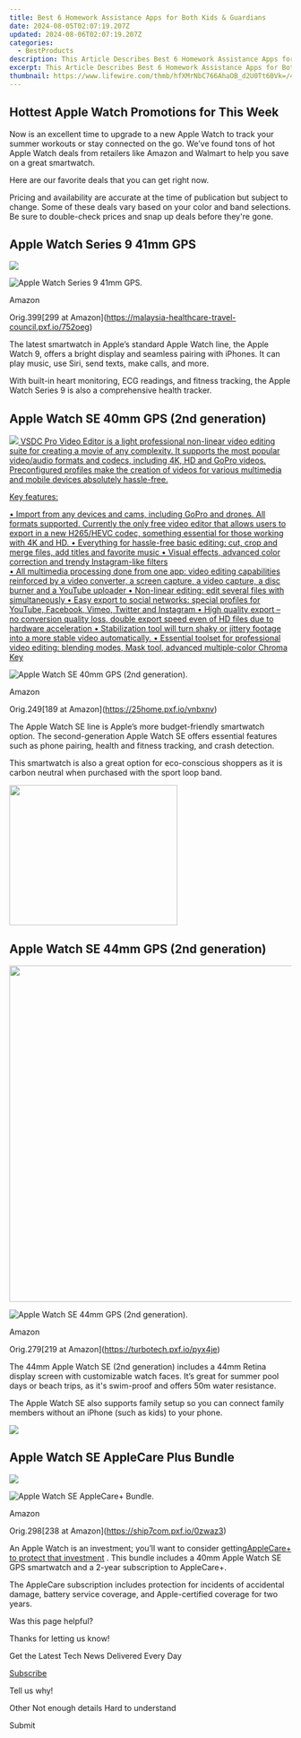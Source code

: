 ```yaml
---
title: Best 6 Homework Assistance Apps for Both Kids & Guardians
date: 2024-08-05T02:07:19.207Z
updated: 2024-08-06T02:07:19.207Z
categories:
  - BestProducts
description: This Article Describes Best 6 Homework Assistance Apps for Both Kids & Guardians
excerpt: This Article Describes Best 6 Homework Assistance Apps for Both Kids & Guardians
thumbnail: https://www.lifewire.com/thmb/hfXMrNbC766AhaOB_d2U0Tt60Vk=/400x300/filters:no_upscale():max_bytes(150000):strip_icc():format(webp)/GettyImages-485208819-5b4e552fc9e77c005bc1972b.jpg
---
```


## Hottest Apple Watch Promotions for This Week

Now is an excellent time to upgrade to a new Apple Watch to track your summer workouts or stay connected on the go. We’ve found tons of hot Apple Watch deals from retailers like Amazon and Walmart to help you save on a great smartwatch.

 Here are our favorite deals that you can get right now.

 Pricing and availability are accurate at the time of publication but subject to change. Some of these deals vary based on your color and band selections. Be sure to double-check prices and snap up deals before they're gone.

## Apple Watch Series 9 41mm GPS

<!-- affiliate ads begin -->
<a href="https://shop.systoolsgroup.com/affiliate.php?ACCOUNT=SYSTOOBY&AFFILIATE=108875&PATH=https%3A%2F%2Fwww.systoolsgroup.com%3FAFFILIATE%3D108875%26RESOURCE%3DSysTools%2BOST%2BRecovery"><img src="https://www.systoolsgroup.com/box/ost-recovery.png" border="0"></a>
<!-- affiliate ads end -->
![Apple Watch Series 9 41mm GPS.](https://www.lifewire.com/thmb/149rk6141Fwxu2K0zPzUW75uhiA=/1500x0/filters:no_upscale():max_bytes(150000):strip_icc():format(webp)/AppleWatch941mm_Amazon-c9119924b74441d799d461cb47110b97.jpg)

Amazon

 Orig.$399 [$299 at Amazon](https://malaysia-healthcare-travel-council.pxf.io/752oeg)

 The latest smartwatch in Apple’s standard Apple Watch line, the Apple Watch 9, offers a bright display and seamless pairing with iPhones. It can play music, use Siri, send texts, make calls, and more.

 With built-in heart monitoring, ECG readings, and fitness tracking, the Apple Watch Series 9 is also a comprehensive health tracker.

## Apple Watch SE 40mm GPS (2nd generation)

<!-- affiliate ads begin -->
<a href="https://secure.2checkout.com/order/checkout.php?PRODS=4693127&QTY=1&AFFILIATE=108875&CART=1"><img src="https://www.videosoftdev.com/images/video_editor/screenshots/1.jpg" border="0">
VSDC Pro Video Editor is a light professional non-linear video editing suite for creating a movie of any complexity. It supports the most popular video/audio formats and codecs, including 4K, HD and GoPro videos. Preconfigured profiles make the creation of videos for various multimedia and mobile devices absolutely hassle-free.

Key features:

•	Import from any devices and cams, including GoPro and drones. All formats supported. Сurrently the only free video editor that allows users to export in a new H265/HEVC codec, something essential for those working with 4K and HD.
•	Everything for hassle-free basic editing: cut, crop and merge files, add titles and favorite music
•	Visual effects, advanced color correction and trendy Instagram-like filters   
•	All multimedia processing done from one app: video editing capabilities reinforced by  a video converter, a screen capture, a video capture, a disc burner and a YouTube uploader
•	Non-linear editing: edit several files with simultaneously 
•	Easy export to social networks: special profiles for YouTube, Facebook, Vimeo, Twitter and Instagram
•	High quality export – no conversion quality loss, double export speed even of HD files due to hardware acceleration
•	Stabilization tool will turn shaky or jittery footage into a more stable video automatically. 
•	Essential toolset for professional video editing: blending modes, Mask tool, advanced multiple-color Chroma Key  
</a>
<!-- affiliate ads end -->
![Apple Watch SE 40mm GPS (2nd generation).](https://www.lifewire.com/thmb/YV3VdwrrZdcbEAiavg3f5u6XiZA=/1500x0/filters:no_upscale():max_bytes(150000):strip_icc():format(webp)/AppleWatchSE2ndgen_Amazon-fac13209ca0a408e8973c1d8a39eab7c.jpg)

Amazon

 Orig.$249 [$189 at Amazon](https://25home.pxf.io/vnbxnv)

 The Apple Watch SE line is Apple’s more budget-friendly smartwatch option. The second-generation Apple Watch SE offers essential features such as phone pairing, health and fitness tracking, and crash detection.

 This smartwatch is also a great option for eco-conscious shoppers as it is carbon neutral when purchased with the sport loop band.

<!-- affiliate ads begin -->
<a href="https://united.elfm.net/c/5597632/748964/4704" target="_top" id="748964"><img src="//a.impactradius-go.com/display-ad/4704-748964" border="0" alt="" width="300" height="250"/></a><img height="0" width="0" src="https://united.elfm.net/i/5597632/748964/4704" style="position:absolute;visibility:hidden;" border="0" />
<!-- affiliate ads end -->
## Apple Watch SE 44mm GPS (2nd generation)

<!-- affiliate ads begin -->
<a href="https://appsumo.8odi.net/c/5597632/2068411/7443" target="_top" id="2068411"><img src="//a.impactradius-go.com/display-ad/7443-2068411" border="0" alt="" width="1200" height="600"/></a><img height="0" width="0" src="https://appsumo.8odi.net/i/5597632/2068411/7443" style="position:absolute;visibility:hidden;" border="0" />
<!-- affiliate ads end -->
![Apple Watch SE 44mm GPS (2nd generation).](https://www.lifewire.com/thmb/XqWcB_pYot6NqQT9bQzA3Wqz21I=/1500x0/filters:no_upscale():max_bytes(150000):strip_icc():format(webp)/AppleWatchSE44mm_Amazon-84b04c826608441da84bcda052f69ce4.jpg)

Amazon

 Orig.$279 [$219 at Amazon](https://turbotech.pxf.io/pyx4je)

 The 44mm Apple Watch SE (2nd generation) includes a 44mm Retina display screen with customizable watch faces. It’s great for summer pool days or beach trips, as it's swim-proof and offers 50m water resistance.

 The Apple Watch SE also supports family setup so you can connect family members without an iPhone (such as kids) to your phone.

<!-- affiliate ads begin -->
<a href="https://secure.2checkout.com/order/checkout.php?PRODS=3851655&QTY=1&AFFILIATE=108875&CART=1"><img src="http://www.aiseesoft.com/avangate/30p/banner.jpg" border="0"></a>
<!-- affiliate ads end -->
## Apple Watch SE AppleCare Plus Bundle

<!-- affiliate ads begin -->
<a href="https://secure.2checkout.com/order/checkout.php?PRODS=4615471&QTY=1&AFFILIATE=108875&CART=1"><img src="https://images.wondershare.com/affiliate-image/affiliate_banners_en/max_782x90.png" border="0"></a>
<!-- affiliate ads end -->
![Apple Watch SE AppleCare+ Bundle.](https://www.lifewire.com/thmb/V_CKAJPODsRC69WDaFGFHd4gofc=/1500x0/filters:no_upscale():max_bytes(150000):strip_icc():format(webp)/AppleCareAppleWatchbundle_Amazon-36e322dc08a24ae7b5e618b6e7d07f78.jpg)

Amazon

 Orig.$298 [$238 at Amazon](https://ship7com.pxf.io/0zwaz3)

 An Apple Watch is an investment; you’ll want to consider getting[AppleCare+ to protect that investment](https://www.lifewire.com/is-applecare-plus-worth-it-8426183) . This bundle includes a 40mm Apple Watch SE GPS smartwatch and a 2-year subscription to AppleCare+.

 The AppleCare subscription includes protection for incidents of accidental damage, battery service coverage, and Apple-certified coverage for two years.

Was this page helpful?

Thanks for letting us know!

 Get the Latest Tech News Delivered Every Day

[Subscribe](https://www.lifewire.com/#)

Tell us why!

 Other  Not enough details  Hard to understand

 Submit

<ins class="adsbygoogle"
     style="display:block"
     data-ad-format="autorelaxed"
     data-ad-client="ca-pub-7571918770474297"
     data-ad-slot="1223367746"></ins>



<ins class="adsbygoogle"
     style="display:block"
     data-ad-client="ca-pub-7571918770474297"
     data-ad-slot="8358498916"
     data-ad-format="auto"
     data-full-width-responsive="true"></ins>

